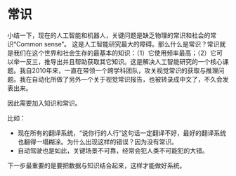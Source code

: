 # 常识


小结一下，现在的人工智能和机器人，关键问题是缺乏物理的常识和社会的常识“Common sense”。 这是人工智能研究最大的障碍。那么什么是常识？常识就是我们在这个世界和社会生存的最基本的知识：（1）它使用频率最高；（2）它可以举一反三，推导出并且帮助获取其它知识。这是解决人工智能研究的一个核心课题。我自2010年来，一直在带领一个跨学科团队，攻关视觉常识的获取与推理问题。我在自动化所做了另外一个关于视觉常识报告，也被转录成中文了，不久会发表出来。



因此需要加入知识和常识。

比如：

- 现在所有的翻译系统，“说你行的人行”这句话一定翻译不好，最好的翻译系统也翻得一塌糊涂。为什么出现这样的错误？因为没有常识。
- 自动驾驶也是如此，关键场景不可靠，经常会犯人类不可能犯的大错。


下一步最重要的是要把数据与知识结合起来，这样才能做好系统。

